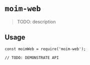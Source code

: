 # `moim-web`

> TODO: description

## Usage

```
const moimWeb = require('moim-web');

// TODO: DEMONSTRATE API
```
